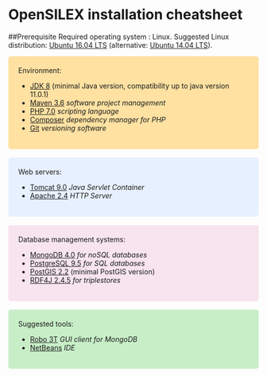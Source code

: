 # OpenSILEX installation cheatsheet

##Prerequisite
Required operating system : Linux.
Suggested Linux distribution: [Ubuntu 16.04 LTS](http://releases.ubuntu.com/16.04/) (alternative: [Ubuntu 14.04 LTS](http://releases.ubuntu.com/14.04/)).

<style>
div.orange { background-color:#ffe1a2; border-radius: 5px; padding: 20px;}
</style>
<div class = "orange">
Environment:

- [JDK 8](http://www.oracle.com/technetwork/java/javase/downloads/index.html) (minimal Java version, compatibility up to java version 11.0.1)
- [Maven 3.6](https://maven.apache.org/install.html) *software project management*
- [PHP 7.0](https://packages.ubuntu.com/xenial/httpd/libapache2-mod-php7.0) *scripting language*
- [Composer](https://getcomposer.org/download/) *dependency manager for PHP*
- [Git](https://git-scm.com/downloads) *versioning software*
</div>
<br>

<style>
div.blue { background-color:#e6f0ff; border-radius: 5px; padding: 20px;}
</style>
<div class = "blue">
Web servers:

- [Tomcat 9.0](https://tomcat.apache.org/download-90.cgi?Preferred=ftp://ftp.osuosl.org/pub/apache/) *Java Servlet Container*
- [Apache 2.4](https://httpd.apache.org/docs/2.4/) *HTTP Server*
</div>

<br>



<style>
div.pink { background-color:#f7e4ee; border-radius: 5px; padding: 20px;}
</style>
<div class = "pink">
Database management systems:

- [MongoDB 4.0]((https://docs.mongodb.com/manual/administration/install-on-linux/)) *for noSQL databases*
- [PostgreSQL 9.5](https://www.postgresql.org/docs/9.5/release-9-5.html) *for SQL databases*
- [PostGIS 2.2](https://postgis.net/docs/postgis_installation.html#install_short_version) (minimal PostGIS version)
- [RDF4J 2.4.5](http://rdf4j.org/download/) *for triplestores*
</div>

<br>




<style>
div.green { background-color:#c8eec8; border-radius: 5px; padding: 20px;}
</style>
<div class = "green">
Suggested tools:

- [Robo 3T](https://robomongo.org/download) *GUI client for MongoDB*
- [NetBeans](https://netbeans.org/community/releases/82/install.html) *IDE*
</div>

<!---
Jersey
Yii2
--->
